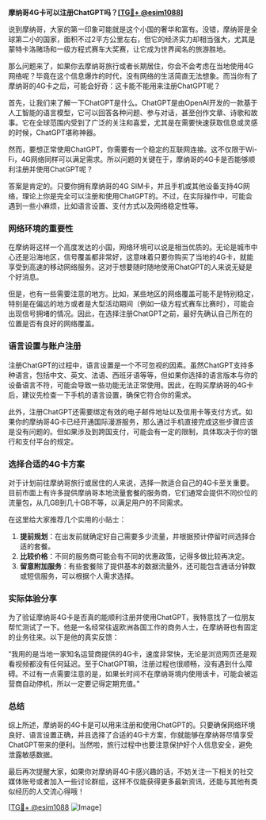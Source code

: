 **摩纳哥4G卡可以注册ChatGPT吗？[[TG💪+ @esim1088](https://t.me/s/esim1088)]**

说到摩纳哥，大家的第一印象可能就是这个小国的奢华和富有。没错，摩纳哥是全球第二小的国家，面积不过2平方公里左右，但它的经济实力却相当强大，尤其是蒙特卡洛赌场和一级方程式赛车大奖赛，让它成为世界闻名的旅游胜地。

那么问题来了，如果你去摩纳哥旅行或者长期居住，你会不会考虑在当地使用4G网络呢？毕竟在这个信息爆炸的时代，没有网络的生活简直无法想象。而当你有了摩纳哥的4G卡之后，可能会好奇：这卡能不能用来注册ChatGPT呢？

首先，让我们来了解一下ChatGPT是什么。ChatGPT是由OpenAI开发的一款基于人工智能的语言模型，它可以回答各种问题、参与对话，甚至创作文章、诗歌和故事。它在全球范围内受到了广泛的关注和喜爱，尤其是在需要快速获取信息或灵感的时候，ChatGPT堪称神器。

然而，要想正常使用ChatGPT，你需要有一个稳定的互联网连接。这不仅限于Wi-Fi，4G网络同样可以满足需求。所以问题的关键在于，摩纳哥的4G卡是否能够顺利注册并使用ChatGPT呢？

答案是肯定的。只要你拥有摩纳哥的4G SIM卡，并且手机或其他设备支持4G网络，理论上你是完全可以注册和使用ChatGPT的。不过，在实际操作中，可能会遇到一些小麻烦，比如语言设置、支付方式以及网络稳定性等。

### 网络环境的重要性

在摩纳哥这样一个高度发达的小国，网络环境可以说是相当优质的。无论是城市中心还是沿海地区，信号覆盖都非常好，这意味着只要你购买了当地的4G卡，就能享受到高速的移动网络服务。这对于想要随时随地使用ChatGPT的人来说无疑是个好消息。

但是，也有一些需要注意的地方。比如，某些地区的网络覆盖可能不是特别稳定，特别是在偏远的地方或者是大型活动期间（例如一级方程式赛车比赛时），可能会出现信号拥堵的情况。因此，在选择注册ChatGPT之前，最好先确认自己所在的位置是否有良好的网络覆盖。

### 语言设置与账户注册

注册ChatGPT的过程中，语言设置是一个不可忽视的因素。虽然ChatGPT支持多种语言，包括中文、英文、法语、西班牙语等等，但如果你选择的语言版本与你的设备语言不符，可能会导致一些功能无法正常使用。因此，在购买摩纳哥的4G卡后，建议先检查一下手机的语言设置，确保它符合你的需求。

此外，注册ChatGPT还需要绑定有效的电子邮件地址以及信用卡等支付方式。如果你的摩纳哥4G卡已经开通国际漫游服务，那么通过手机直接完成这些步骤应该是没有问题的。但如果涉及到跨国支付，可能会有一定的限制，具体取决于你的银行和支付平台的规定。

### 选择合适的4G卡方案

对于计划前往摩纳哥旅行或居住的人来说，选择一款适合自己的4G卡至关重要。目前市面上有许多提供摩纳哥本地流量套餐的服务商，它们通常会提供不同价位的流量包，从几GB到几十GB不等，以满足用户的不同需求。

在这里给大家推荐几个实用的小贴士：

1. **提前规划**：在出发前就确定好自己需要多少流量，并根据预计停留时间选择合适的套餐。
2. **比较价格**：不同的服务商可能会有不同的优惠政策，记得多做比较再决定。
3. **留意附加服务**：有些套餐除了提供基本的数据流量外，还可能包含通话分钟数或短信服务，可以根据个人需求选择。

### 实际体验分享

为了验证摩纳哥4G卡是否真的能顺利注册并使用ChatGPT，我特意找了一位朋友帮忙测试了一下。他是一名经常往返欧洲各国工作的商务人士，在摩纳哥也有固定的业务往来。以下是他的真实反馈：

“我用的是当地一家知名运营商提供的4G卡，速度非常快，无论是浏览网页还是观看视频都没有任何延迟。至于ChatGPT嘛，注册过程也很顺畅，没有遇到什么障碍。不过有一点需要注意的是，如果长时间不在摩纳哥境内使用该卡，可能会被运营商自动停机，所以一定要记得定期充值。”

### 总结

综上所述，摩纳哥的4G卡是可以用来注册和使用ChatGPT的。只要确保网络环境良好、语言设置正确，并且选择了合适的4G卡方案，你就能够在摩纳哥尽情享受ChatGPT带来的便利。当然啦，旅行过程中也要注意保护好个人信息安全，避免泄露敏感数据。

最后再次提醒大家，如果你对摩纳哥4G卡感兴趣的话，不妨关注一下相关的社交媒体账号或者加入一些讨论群组，这样不仅能获得更多最新资讯，还能与其他有类似经历的人交流心得哦！

[[TG💪+ @esim1088](https://t.me/s/esim1088) ![Image](https://i.postimg.cc/4NQfJmqS/Snipaste-2025-05-13-00-14-12.png)]
